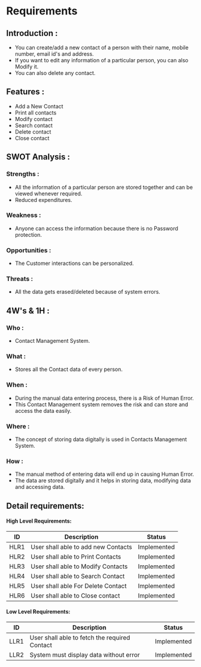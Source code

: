 # Requirements
## Introduction :

- You can create/add a new contact of a person with their name, mobile number, email id's and address.
- If you want to edit any information of a particular person, you can also Modify it.
- You can also delete any contact.


## Features :

- Add a New Contact
- Print all contacts
- Modify contact
- Search contact
- Delete contact
- Close contact


## SWOT Analysis :
### Strengths :
- All the information of a particular person are stored together and can be viewed whenever required.
- Reduced expenditures.


### Weakness :
- Anyone can access the information because there is no Password protection.


### Opportunities :
- The Customer interactions can be personalized.


### Threats : 
- All the data gets erased/deleted because of system errors.


## 4W's & 1H : 
### Who :
- Contact Management System.


### What :
- Stores all the Contact data of every person.


### When :
- During the manual data entering process, there is a Risk of Human Error.
- This Contact Management system removes the risk and can store and access the data easily.


### Where : 
- The concept of storing data digitally is used in Contacts Management System.


### How : 
- The manual method of entering data will end up in causing Human Error.
- The data are stored digitally and it helps in storing data, modifying data and accessing data.


## Detail requirements:

#### High Level Requirements:
| ID | Description | Status |
|------|------|------|
| HLR1 | User shall able to add new Contacts | Implemented
| HLR2 | User shall able to Print Contacts | Implemented
| HLR3 | User shall able to Modify Contacts |	Implemented
| HLR4 | User shall able to Search Contact | Implemented
| HLR5 | User shall able For Delete Contact  |	Implemented
| HLR6 | User shall able to Close contact | Implemented

#### Low Level Requirements:

| ID | Description | Status |
|-------|------|------|
| LLR1 | User shall able to fetch the required Contact | Implemented 
| LLR2 | System must display data without error | Implemented



